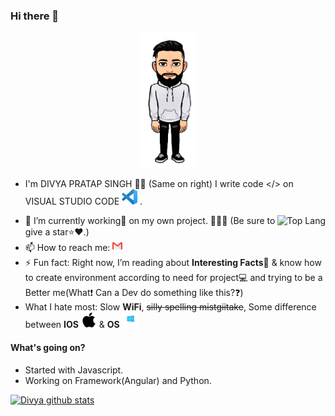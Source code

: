 ### Hi there 👋

 <p align="center">
<img src="src/avatar.png" alt="Avatar" width ="90px"/>
</p> 

- I'm DIVYA PRATAP SINGH 🧒🏻 (Same on right) I write code </> on VISUAL STUDIO CODE <img src="src/vs code.png" width="25"> .
<img src="https://github-readme-stats.vercel.app/api/top-langs/?username=Ranadiv&theme=radical" alt="Top Lang" align="right"/>

 - 🔭 I’m currently working💼 on my own project. 📝🌳🌲 (Be sure to give a star⭐️❤️.)
 - 📫 How to reach me: [![Mail 📩📧](src/gmail.png)](mailto:divyapratap589@gmail.com)
 - ⚡️ Fun fact: Right now, I’m reading about **Interesting Facts**📒 & know how to create environment according to need for project💻 and trying to be a Better me(What❗️ Can a Dev do something like this?❓)
 - What I hate most: Slow **WiFi**,  ~~silly spelling mistgiitake~~, Some difference between **IOS** <img src="src/IOS.png" width="25">  & **OS** <img src="src/OS.png" width="25"> 

#### What's going on?
 - Started with  Javascript.
 - Working on Framework(Angular) and Python.


[![Divya github stats](https://github-readme-stats.vercel.app/api?username=Ranadiv&count_private=true&show_icons=true&theme=radical)](https://github.com/anuraghazra/github-readme-stats)
<!-- #### Do you have any blog?
Yup we got you covered i am too much excited.
There is a too long story how this came to life. The story will be in about section. Wanna visit, just click on this👇👇.
<p align="center">
  <a href="https://blog.darkraspberry.me"><img src="../../blob/master/src/blog.png" alt="blog" /><a>
</p> -->
